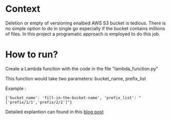 # Context
Deletion or empty of versioning enalbed AWS S3 bucket is tedious. There is no simple option to do in single go especially if the bucket contains millions of files.
In this project a programatic approach is employed to do this job.

# How to run?
Create a Lambda function with the code in the file "lambda_function.py"

This function would take two parameters: bucket_name, prefix_list

Example : 
```
{'bucket_name': 'fill-in-the-bucket-name', 'prefix_list': "['prefix/1/1','prefix/2/2']"}
```

Detailed explantion can found in this [blog post](https://medium.com/@rapurukirity/deletion-of-millions-of-objects-from-versioning-enabled-aws-s3-822461437d41)
